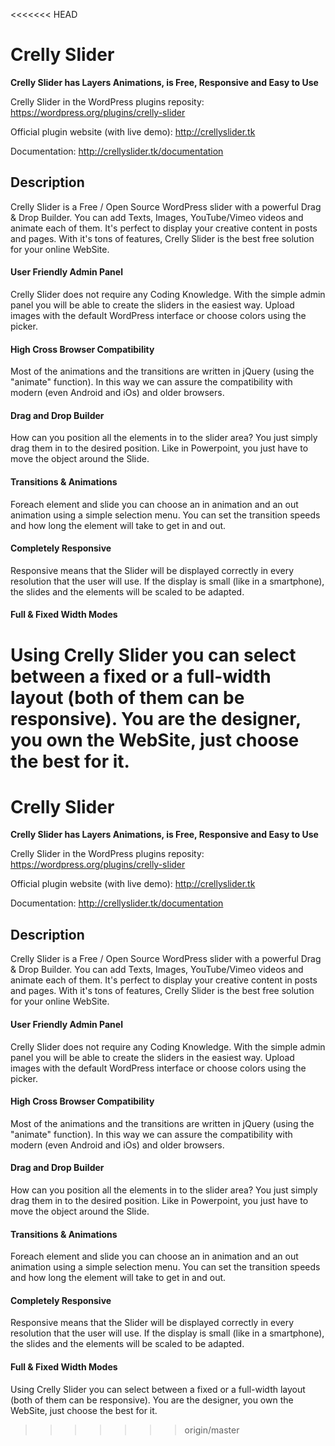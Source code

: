 <<<<<<< HEAD
# Crelly Slider
__Crelly Slider has Layers Animations, is Free, Responsive and Easy to Use__

Crelly Slider in the WordPress plugins reposity: https://wordpress.org/plugins/crelly-slider

Official plugin website (with live demo): http://crellyslider.tk

Documentation: http://crellyslider.tk/documentation

## Description
Crelly Slider is a Free / Open Source WordPress slider with a powerful Drag & Drop Builder. You can add Texts, Images, YouTube/Vimeo videos and animate each of them. It's perfect to display your creative content in posts and pages. With it's tons of features, Crelly Slider is the best free solution for your online WebSite.



#### User Friendly Admin Panel
Crelly Slider does not require any Coding Knowledge. With the simple admin panel you will be able to create the sliders in the easiest way. Upload images with the default WordPress interface or choose colors using the picker.

#### High Cross Browser Compatibility
Most of the animations and the transitions are written in jQuery (using the "animate" function). In this way we can assure the compatibility with modern (even Android and iOs) and older browsers.

#### Drag and Drop Builder
How can you position all the elements in to the slider area? You just simply drag them in to the desired position. Like in Powerpoint, you just have to move the object around the Slide.

#### Transitions & Animations
Foreach element and slide you can choose an in animation and an out animation using a simple selection menu. You can set the transition speeds and how long the element will take to get in and out.

#### Completely Responsive
Responsive means that the Slider will be displayed correctly in every resolution that the user will use. If the display is small (like in a smartphone), the slides and the elements will be scaled to be adapted.

#### Full & Fixed Width Modes
Using Crelly Slider you can select between a fixed or a full-width layout (both of them can be responsive). You are the designer, you own the WebSite, just choose the best for it.
=======
# Crelly Slider
__Crelly Slider has Layers Animations, is Free, Responsive and Easy to Use__

Crelly Slider in the WordPress plugins reposity: https://wordpress.org/plugins/crelly-slider

Official plugin website (with live demo): http://crellyslider.tk

Documentation: http://crellyslider.tk/documentation

## Description
Crelly Slider is a Free / Open Source WordPress slider with a powerful Drag & Drop Builder. You can add Texts, Images, YouTube/Vimeo videos and animate each of them. It's perfect to display your creative content in posts and pages. With it's tons of features, Crelly Slider is the best free solution for your online WebSite.



#### User Friendly Admin Panel
Crelly Slider does not require any Coding Knowledge. With the simple admin panel you will be able to create the sliders in the easiest way. Upload images with the default WordPress interface or choose colors using the picker.

#### High Cross Browser Compatibility
Most of the animations and the transitions are written in jQuery (using the "animate" function). In this way we can assure the compatibility with modern (even Android and iOs) and older browsers.

#### Drag and Drop Builder
How can you position all the elements in to the slider area? You just simply drag them in to the desired position. Like in Powerpoint, you just have to move the object around the Slide.

#### Transitions & Animations
Foreach element and slide you can choose an in animation and an out animation using a simple selection menu. You can set the transition speeds and how long the element will take to get in and out.

#### Completely Responsive
Responsive means that the Slider will be displayed correctly in every resolution that the user will use. If the display is small (like in a smartphone), the slides and the elements will be scaled to be adapted.

#### Full & Fixed Width Modes
Using Crelly Slider you can select between a fixed or a full-width layout (both of them can be responsive). You are the designer, you own the WebSite, just choose the best for it.
>>>>>>> origin/master
